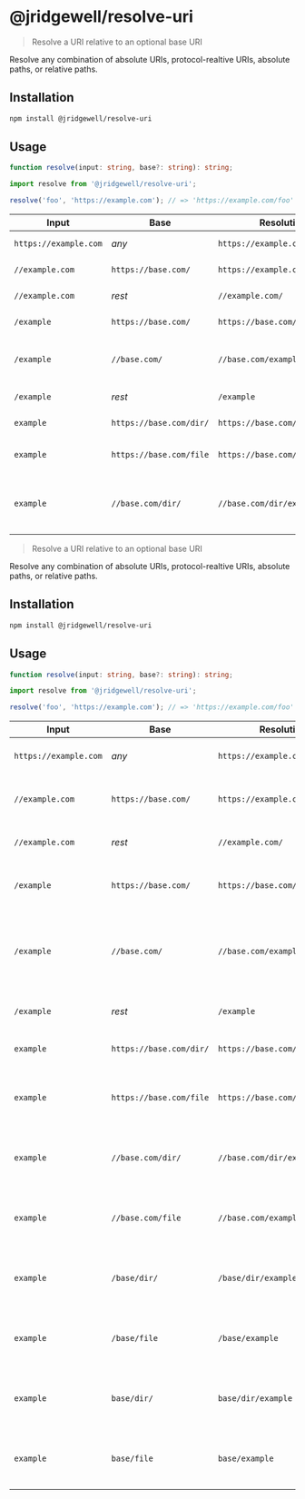 # @jridgewell/resolve-uri

> Resolve a URI relative to an optional base URI

Resolve any combination of absolute URIs, protocol-realtive URIs, absolute paths, or relative paths.

## Installation

```sh
npm install @jridgewell/resolve-uri
```

## Usage

```typescript
function resolve(input: string, base?: string): string;
```

```js
import resolve from '@jridgewell/resolve-uri';

resolve('foo', 'https://example.com'); // => 'https://example.com/foo'
```

| Input                 | Base                    | Resolution                     | Explanation                                                  |
|-----------------------|-------------------------|--------------------------------|--------------------------------------------------------------|
| `https://example.com` | _any_                   | `https://example.com/`         | Input is normalized only                                     |
| `//example.com`       | `https://base.com/`     | `https://example.com/`         | Input inherits the base's protocol                           |
| `//example.com`       | _rest_                  | `//example.com/`               | Input is normalized only                                     |
| `/example`            | `https://base.com/`     | `https://base.com/example`     | Input inherits the base's origin                             |
| `/example`            | `//base.com/`           | `//base.com/example`           | Input inherits the base's host and remains protocol relative |
| `/example`            | _rest_                  | `/example`                     | Input is normalized only                                     |
| `example`             | `https://base.com/dir/` | `https://base.com/dir/example` | Input is joined with the base                                |
| `example`             | `https://base.com/file` | `https://base.com/example`     | Input is joined with the base without its file               |
| `example`             | `//base.com/dir/`       | `//base.com/dir/example`       | Input is joined with the base's last direc# @jridgewell/resolve-uri

> Resolve a URI relative to an optional base URI

Resolve any combination of absolute URIs, protocol-realtive URIs, absolute paths, or relative paths.

## Installation

```sh
npm install @jridgewell/resolve-uri
```

## Usage

```typescript
function resolve(input: string, base?: string): string;
```

```js
import resolve from '@jridgewell/resolve-uri';

resolve('foo', 'https://example.com'); // => 'https://example.com/foo'
```

| Input                 | Base                    | Resolution                     | Explanation                                                  |
|-----------------------|-------------------------|--------------------------------|--------------------------------------------------------------|
| `https://example.com` | _any_                   | `https://example.com/`         | Input is normalized only                                     |
| `//example.com`       | `https://base.com/`     | `https://example.com/`         | Input inherits the base's protocol                           |
| `//example.com`       | _rest_                  | `//example.com/`               | Input is normalized only                                     |
| `/example`            | `https://base.com/`     | `https://base.com/example`     | Input inherits the base's origin                             |
| `/example`            | `//base.com/`           | `//base.com/example`           | Input inherits the base's host and remains protocol relative |
| `/example`            | _rest_                  | `/example`                     | Input is normalized only                                     |
| `example`             | `https://base.com/dir/` | `https://base.com/dir/example` | Input is joined with the base                                |
| `example`             | `https://base.com/file` | `https://base.com/example`     | Input is joined with the base without its file               |
| `example`             | `//base.com/dir/`       | `//base.com/dir/example`       | Input is joined with the base's last directory               |
| `example`             | `//base.com/file`       | `//base.com/example`           | Input is joined with the base without its file               |
| `example`             | `/base/dir/`            | `/base/dir/example`            | Input is joined with the base's last directory               |
| `example`             | `/base/file`            | `/base/example`                | Input is joined with the base without its file               |
| `example`             | `base/dir/`             | `base/dir/example`             | Input is joined with the base's last directory               |
| `example`             | `base/file`             | `base/example`                 | Input is joined with the base without its file               |

